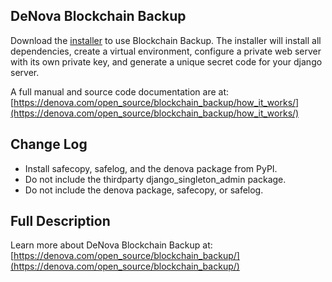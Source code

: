 
DeNova Blockchain Backup
------------------------

Download the [installer](https://denova.com/open_source/blockchain_backup/download/)
to use Blockchain Backup. The installer will install all dependencies,
create a virtual environment, configure a private web server with its own private key, and
generate a unique secret code for your django server.

A full manual and source code documentation are at:
    [https://denova.com/open_source/blockchain_backup/how_it_works/](https://denova.com/open_source/blockchain_backup/how_it_works/)

Change Log
----------

  * Install safecopy, safelog, and the denova package from PyPI.
  * Do not include the thirdparty django_singleton_admin package.
  * Do not include the denova package, safecopy, or safelog.


Full Description
----------------

Learn more about DeNova Blockchain Backup at:
   [https://denova.com/open_source/blockchain_backup/](https://denova.com/open_source/blockchain_backup/)
